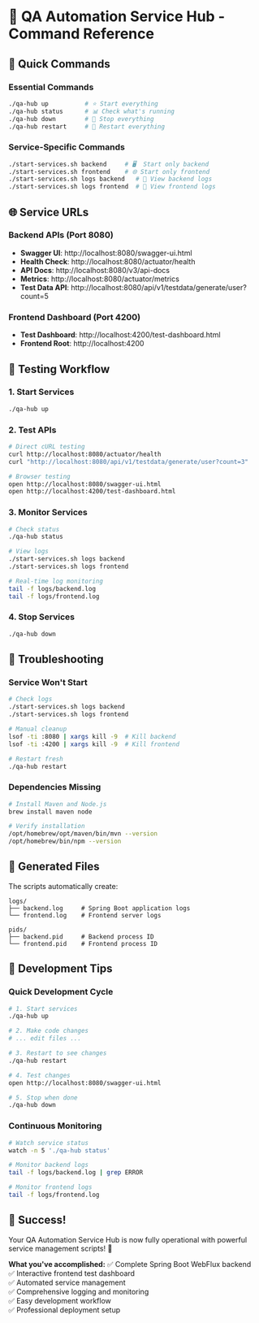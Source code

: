 # 🎯 QA Automation Service Hub - Command Reference

## 🚀 Quick Commands

### Essential Commands
```bash
./qa-hub up          # ⭐ Start everything
./qa-hub status      # 📊 Check what's running  
./qa-hub down        # 🛑 Stop everything
./qa-hub restart     # 🔄 Restart everything
```

### Service-Specific Commands
```bash
./start-services.sh backend     # 🖥️  Start only backend
./start-services.sh frontend    # 🌐 Start only frontend
./start-services.sh logs backend   # 📝 View backend logs
./start-services.sh logs frontend  # 📝 View frontend logs
```

## 🌐 Service URLs

### Backend APIs (Port 8080)
- **Swagger UI**: http://localhost:8080/swagger-ui.html
- **Health Check**: http://localhost:8080/actuator/health  
- **API Docs**: http://localhost:8080/v3/api-docs
- **Metrics**: http://localhost:8080/actuator/metrics
- **Test Data API**: http://localhost:8080/api/v1/testdata/generate/user?count=5

### Frontend Dashboard (Port 4200)
- **Test Dashboard**: http://localhost:4200/test-dashboard.html
- **Frontend Root**: http://localhost:4200

## 🧪 Testing Workflow

### 1. Start Services
```bash
./qa-hub up
```

### 2. Test APIs
```bash
# Direct cURL testing
curl http://localhost:8080/actuator/health
curl "http://localhost:8080/api/v1/testdata/generate/user?count=3"

# Browser testing
open http://localhost:8080/swagger-ui.html
open http://localhost:4200/test-dashboard.html
```

### 3. Monitor Services
```bash
# Check status
./qa-hub status

# View logs
./start-services.sh logs backend
./start-services.sh logs frontend

# Real-time log monitoring
tail -f logs/backend.log
tail -f logs/frontend.log
```

### 4. Stop Services
```bash
./qa-hub down
```

## 🔧 Troubleshooting

### Service Won't Start
```bash
# Check logs
./start-services.sh logs backend
./start-services.sh logs frontend

# Manual cleanup
lsof -ti :8080 | xargs kill -9  # Kill backend
lsof -ti :4200 | xargs kill -9  # Kill frontend

# Restart fresh
./qa-hub restart
```

### Dependencies Missing
```bash
# Install Maven and Node.js
brew install maven node

# Verify installation
/opt/homebrew/opt/maven/bin/mvn --version
/opt/homebrew/bin/npm --version
```

## 📁 Generated Files

The scripts automatically create:
```
logs/
├── backend.log     # Spring Boot application logs
└── frontend.log    # Frontend server logs

pids/
├── backend.pid     # Backend process ID
└── frontend.pid    # Frontend process ID
```

## 🎯 Development Tips

### Quick Development Cycle
```bash
# 1. Start services
./qa-hub up

# 2. Make code changes
# ... edit files ...

# 3. Restart to see changes
./qa-hub restart

# 4. Test changes
open http://localhost:8080/swagger-ui.html

# 5. Stop when done
./qa-hub down
```

### Continuous Monitoring
```bash
# Watch service status
watch -n 5 './qa-hub status'

# Monitor backend logs
tail -f logs/backend.log | grep ERROR

# Monitor frontend logs  
tail -f logs/frontend.log
```

## 🎉 Success! 

Your QA Automation Service Hub is now fully operational with powerful service management scripts! 🚀

**What you've accomplished:**
✅ Complete Spring Boot WebFlux backend  
✅ Interactive frontend test dashboard  
✅ Automated service management  
✅ Comprehensive logging and monitoring  
✅ Easy development workflow  
✅ Professional deployment setup
